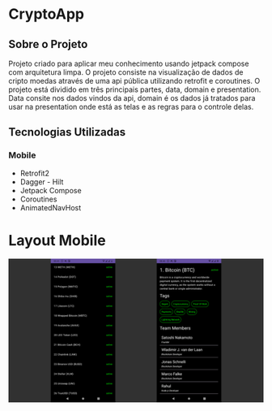 # CryptoApp

## Sobre o Projeto

Projeto criado para aplicar meu conhecimento usando jetpack compose com arquitetura limpa. O projeto
consiste na visualização de dados de cripto moedas através de uma api pública utilizando retrofit e
coroutines.
O projeto está dividido em três principais partes, data, domain e presentation. Data consite nos dados
vindos da api, domain é os dados já tratados para usar na presentation onde está as telas e as
regras para o controle delas.

## Tecnologias Utilizadas
### Mobile
- Retrofit2
- Dagger - Hilt
- Jetpack Compose
- Coroutines
- AnimatedNavHost

# Layout Mobile
![Mobile 1](imgs/1.png)